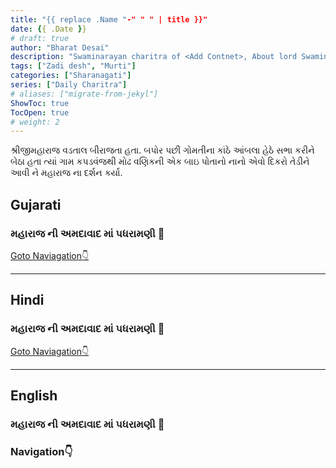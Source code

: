 ```yaml
---
title: "{{ replace .Name "-" " " | title }}"
date: {{ .Date }}
# draft: true
author: "Bharat Desai"
description: "Swaminarayan charitra of <Add Contnet>, About lord Swaminarayan"
tags: ["Zadi desh", "Murti"]
categories: ["Sharanagati"]
series: ["Daily Charitra"]
# aliases: ["migrate-from-jekyl"]
ShowToc: true
TocOpen: true
# weight: 2
---
```


<!-- this Content Here will shown id listing page till "more" tag -->
શ્રીજીમહારાજ વડતાલ બીરાજતા હતા. બપોર પછી ગોમતીના કાંઠે આંબલા હેઠે સભા કરીને બેઠા હતા ત્યાં ગામ કપડવંજથી મોઢ વણિકની એક બાઇ પોતાનો નાનો એવો દિકરો તેડીને આવી ને મહારાજ ના દર્શન કર્યા. 

<!--more-->


<!-- Remove this and start Content Here -->
## Gujarati
### મહારાજ ની અમદાવાદ માં પધરામણી :tada:

<!-- Remove This and add charitra Gujarati -->

[Goto Naviagation:point_down: ](#navigation)

----
## Hindi
### મહારાજ ની અમદાવાદ માં પધરામણી :tada:

<!-- Remove This and add charitra Hindi -->

[Goto Naviagation:point_down: ](#navigation)

----
## English
### મહારાજ ની અમદાવાદ માં પધરામણી :tada:

<!-- Remove This and add charitra Gujarati -->


### Navigation:point_down: